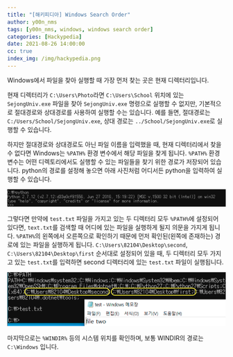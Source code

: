 ```yaml
---
title: "[해키피디아] Windows Search Order"
author: y00n_nms
tags: [y00n_nms, windows, windows search order]
categories: [Hackypedia]
date: 2021-08-26 14:00:00
cc: true
index_img: /img/hackypedia.png
---
```


Windows에서 파일을 찾아 실행할 때 가장 먼저 찾는 곳은 현재 디렉터리입니다.

현재 디렉터리가 `C:\Users\Photo`라면 `C:\Users\School` 위치에 있는 `SejongUniv.exe` 파일을 찾아 `SejongUniv.exe` 명령으로 실행할 수 없지만, 기본적으로 절대경로와 상대경로를 사용하여 실행할 수는 있습니다. 예를 들면, 절대경로는 `C:/Users/School/SejongUniv.exe`, 상대 경로는 `../School/SejongUniv.exe`로 실행할 수 있습니다.

하지만 절대경로와 상대경로도 아닌 파일 이름을 입력했을 때, 현재 디렉터리에서 찾을 수 없다면 Windows는 `%PATH%` 환경 변수에서 해당 파일을 찾게 됩니다. `%PATH%` 환경 변수는 어떤 디렉토리에서도 실행할 수 있는 파일들을 찾기 위한 경로가 저장되어 있습니다. python의 경로를 설정해 놓으면 아래 사진처럼 어디서든 python을 입력하여 실행할 수 있습니다.

![](windows-search-order/image.png)

그렇다면 만약에 `test.txt` 파일을 가지고 있는 두 디렉터리 모두 `%PATH%`에 설정되어 있다면, `text.txt`를 검색할 때 어디에 있는 파일을 실행하게 될지 의문을 가지게 됩니다. `%PATH%`의 왼쪽에서 오른쪽으로 확인하기 때문에 먼저 확인된(왼쪽에 존재하는) 경로에 있는 파일을 실행하게 됩니다. `C:\Users\82104\Desktop\second`, `C:\Users\82104\Desktop\first` 순서대로 설정되어 있을 때, 두 디렉터리 모두 가지고 있는 `test.txt`를 입력하면 second 디렉터리에 있는 `test.txt` 파일이 실행됩니다.

![](windows-search-order/image1.png)

마지막으로는 `%WINDIR%` 등의 시스템 위치를 확인하며, 보통 WINDIR의 경로는 `C:\Windows` 입니다.

